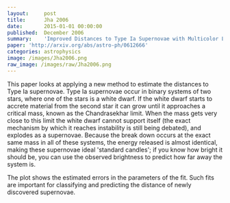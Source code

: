 ```yaml
---
layout:     post
title:      Jha 2006
date:       2015-01-01 00:00:00
published:  December 2006
summary:    'Improved Distances to Type Ia Supernovae with Multicolor Light Curve Shapes: MLCS2k2'
paper: 'http://arxiv.org/abs/astro-ph/0612666'
categories: astrophysics
image: /images/Jha2006.png
raw_image: /images/raw/Jha2006.png
---
```


This paper looks at applying a new method to estimate the distances to Type Ia supernovae. Type Ia supernovae occur in binary systems of two stars, where one of the stars is a white dwarf. If the white dwarf starts to accrete material from the second star it can grow until it approaches a critical mass, known as the Chandrasekhar limit. When the mass gets very close to this limit the white dwarf cannot support itself (the exact mechanism by which it reaches instability is still being debated), and explodes as a supernovae. Because the break down occurs at the exact same mass in all of these systems, the energy released is almost identical, making these supernovae ideal 'standard candles'; if you know how bright it should be, you can use the observed brightness to predict how far away the system is.

The plot shows the estimated errors in the parameters of the fit. Such fits are important for classifying and predicting the distance of newly discovered supernovae.
